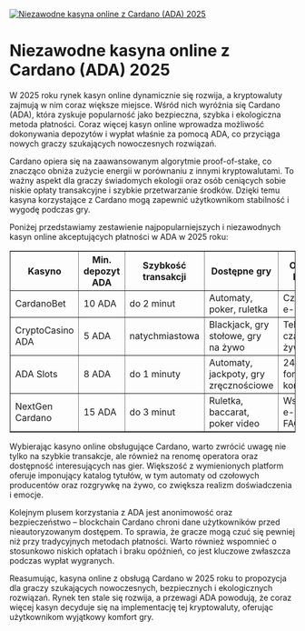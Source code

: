 [![Niezawodne kasyna online z Cardano (ADA) 2025](https://123-caf.pages.dev/gitsignup.png)](https://vrmoo.ru/Bt82HjjY)

<h1>Niezawodne kasyna online z Cardano (ADA) 2025</h1> <p>W 2025 roku rynek kasyn online dynamicznie się rozwija, a kryptowaluty zajmują w nim coraz większe miejsce. Wśród nich wyróżnia się Cardano (ADA), która zyskuje popularność jako bezpieczna, szybka i ekologiczna metoda płatności. Coraz więcej kasyn online wprowadza możliwość dokonywania depozytów i wypłat właśnie za pomocą ADA, co przyciąga nowych graczy szukających nowoczesnych rozwiązań.</p>  <p>Cardano opiera się na zaawansowanym algorytmie proof-of-stake, co znacząco obniża zużycie energii w porównaniu z innymi kryptowalutami. To ważny aspekt dla graczy świadomych ekologii oraz osób ceniących sobie niskie opłaty transakcyjne i szybkie przetwarzanie środków. Dzięki temu kasyna korzystające z Cardano mogą zapewnić użytkownikom stabilność i wygodę podczas gry.</p>  <p>Poniżej przedstawiamy zestawienie najpopularniejszych i niezawodnych kasyn online akceptujących płatności w ADA w 2025 roku:</p>  <table border="1" cellspacing="0" cellpadding="8">   <thead>     <tr>       <th>Kasyno</th>       <th>Min. depozyt ADA</th>       <th>Szybkość transakcji</th>       <th>Dostępne gry</th>       <th>Obsługa klienta</th>     </tr>   </thead>   <tbody>     <tr>       <td>CardanoBet</td>       <td>10 ADA</td>       <td>do 2 minut</td>       <td>Automaty, poker, ruletka</td>       <td>Czat 24/7, e-mail</td>     </tr>     <tr>       <td>CryptoCasino ADA</td>       <td>5 ADA</td>       <td>natychmiastowa</td>       <td>Blackjack, gry stołowe, gry na żywo</td>       <td>Telefon, czat na żywo</td>     </tr>     <tr>       <td>ADA Slots</td>       <td>8 ADA</td>       <td>do 1 minuty</td>       <td>Automaty, jackpoty, gry zręcznościowe</td>       <td>24/7 czat, formularz kontaktowy</td>     </tr>     <tr>       <td>NextGen Cardano</td>       <td>15 ADA</td>       <td>do 3 minut</td>       <td>Ruletka, baccarat, poker video</td>       <td>Wsparcie e-mail, FAQ</td>     </tr>   </tbody> </table>  <p>Wybierając kasyno online obsługujące Cardano, warto zwrócić uwagę nie tylko na szybkie transakcje, ale również na renomę operatora oraz dostępność interesujących nas gier. Większość z wymienionych platform oferuje imponujący katalog tytułów, w tym automaty od czołowych producentów oraz rozgrywkę na żywo, co zwiększa realizm doświadczenia i emocje.</p>  <p>Kolejnym plusem korzystania z ADA jest anonimowość oraz bezpieczeństwo – blockchain Cardano chroni dane użytkowników przed nieautoryzowanym dostępem. To sprawia, że gracze mogą czuć się pewniej niż przy tradycyjnych metodach płatności. Warto również wspomnieć o stosunkowo niskich opłatach i braku opóźnień, co jest kluczowe zwłaszcza podczas wypłat wygranych.</p>  <p>Reasumując, kasyna online z obsługą Cardano w 2025 roku to propozycja dla graczy szukających nowoczesnych, bezpiecznych i ekologicznych rozwiązań. Rynek ten stale się rozwija, a przewagi ADA powodują, że coraz więcej kasyn decyduje się na implementację tej kryptowaluty, oferując użytkownikom wyjątkowy komfort gry.</p>